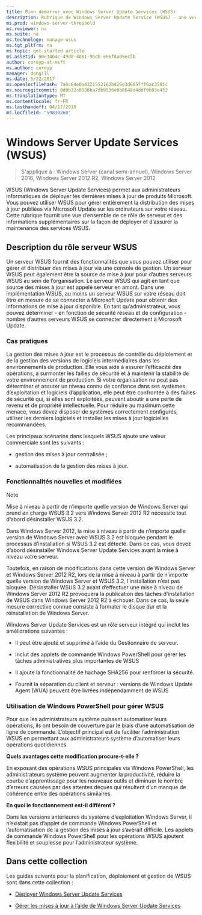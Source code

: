 ```yaml
---
title: Bien démarrer avec Windows Server Update Services (WSUS)
description: Rubrique de Windows Server Update Service (WSUS) - une vue d’ensemble du rôle serveur et ses applications pratiques
ms.prod: windows-server-threshold
ms.reviewer: na
ms.suite: na
ms.technology: manage-wsus
ms.tgt_pltfrm: na
ms.topic: get-started article
ms.assetid: 90e3464c-49d8-4861-96db-ee6f8a09ec5b
author: coreyp-at-msft
ms.author: coreyp
manager: dongill
ms.date: 5/22/2017
ms.openlocfilehash: 7a6c64e0a4321553162b426e3d6857ff6ac3581c
ms.sourcegitcommit: 0d0b32c8986ba7db9536e0b8648d4ddf9b03e452
ms.translationtype: MT
ms.contentlocale: fr-FR
ms.lasthandoff: 04/17/2019
ms.locfileid: "59830260"
---
```

# <a name="windows-server-update-services-wsus"></a>Windows Server Update Services (WSUS)

>S'applique à : Windows Server (canal semi-annuel), Windows Server 2016, Windows Server 2012 R2, Windows Server 2012

WSUS (Windows Server Update Services) permet aux administrateurs informatiques de déployer les dernières mises à jour de produits Microsoft. Vous pouvez utiliser WSUS pour gérer entièrement la distribution des mises à jour publiées via Microsoft Update sur les ordinateurs sur votre réseau. Cette rubrique fournit une vue d’ensemble de ce rôle de serveur et des informations supplémentaires sur la façon de déployer et d’assurer la maintenance des services WSUS.

## <a name="wsus-server-role-description"></a>Description du rôle serveur WSUS
Un serveur WSUS fournit des fonctionnalités que vous pouvez utiliser pour gérer et distribuer des mises à jour via une console de gestion. Un serveur WSUS peut également être la source de mise à jour pour d’autres serveurs WSUS au sein de l’organisation. Le serveur WSUS qui agit en tant que source des mises à jour est appelé serveur en amont. Dans une implémentation WSUS, au moins un serveur WSUS sur votre réseau doit être en mesure de se connecter à Microsoft Update pour obtenir des informations de mise à jour disponible. En tant qu’administrateur, vous pouvez déterminer - en fonction de sécurité réseau et de configuration - nombre d’autres serveurs WSUS se connecter directement à Microsoft Update.

### <a name="practical-applications"></a>Cas pratiques
La gestion des mises à jour est le processus de contrôle du déploiement et de la gestion des versions de logiciels intermédiaires dans les environnements de production. Elle vous aide à assurer l’efficacité des opérations, à surmonter les failles de sécurité et à maintenir la stabilité de votre environnement de production. Si votre organisation ne peut pas déterminer et assurer un niveau connu de confiance dans ses systèmes d’exploitation et logiciels d’application, elle peut être confrontée à des failles de sécurité qui, si elles sont exploitées, peuvent aboutir à une perte de revenu et de propriété intellectuelle. Pour réduire au maximum cette menace, vous devez disposer de systèmes correctement configurés, utiliser les derniers logiciels et installer les mises à jour logicielles recommandées.

Les principaux scénarios dans lesquels WSUS ajoute une valeur commerciale sont les suivants :

-   gestion des mises à jour centralisée ;

-   automatisation de la gestion des mises à jour.

### <a name="new-and-changed-functionality"></a>Fonctionnalités nouvelles et modifiées

> [!NOTE]
> Mise à niveau à partir de n’importe quelle version de Windows Server qui prend en charge WSUS 3.2 vers Windows Server 2012 R2 nécessite tout d’abord désinstaller WSUS 3.2.
> 
> Dans Windows Server 2012, la mise à niveau à partir de n’importe quelle version de Windows Server avec WSUS 3.2 est bloquée pendant le processus d’installation si WSUS 3.2 est détecté. Dans ce cas, vous devez d’abord désinstaller Windows Server Update Services avant la mise à niveau votre serveur.
> 
> Toutefois, en raison de modifications dans cette version de Windows Server et Windows Server 2012 R2, lors de la mise à niveau à partir de n’importe quelle version de Windows Server et WSUS 3.2, l’installation n’est pas bloquée. Désinstaller WSUS 3.2 avant d’effectuer une mise à niveau de Windows Server 2012 R2 provoquera la publication des tâches d’installation de WSUS dans Windows Server 2012 R2 à échouer. Dans ce cas, la seule mesure corrective connue consiste à formater le disque dur et la réinstallation de Windows Server.

Windows Server Update Services est un rôle serveur intégré qui inclut les améliorations suivantes :

-   Il peut être ajouté et supprimé à l’aide du Gestionnaire de serveur.

-   Inclut des applets de commande Windows PowerShell pour gérer les tâches administratives plus importantes de WSUS

-   Il ajoute la fonctionnalité de hachage SHA256 pour renforcer la sécurité.

-   Fournit la séparation du client et serveur : versions de Windows Update Agent (WUA) peuvent être livrées indépendamment de WSUS

### <a name="using-windows-powershell-to-manage-wsus"></a>Utilisation de Windows PowerShell pour gérer WSUS
Pour que les administrateurs système puissent automatiser leurs opérations, ils ont besoin de couverture par le biais d’une automatisation de ligne de commande. L’objectif principal est de faciliter l’administration WSUS en permettant aux administrateurs système d’automatiser leurs opérations quotidiennes.

**Quels avantages cette modification procure-t-elle ?**

En exposant des opérations WSUS principales via Windows PowerShell, les administrateurs système peuvent augmenter la productivité, réduire la courbe d’apprentissage pour les nouveaux outils et diminuer le nombre d’erreurs causées par des attentes déçues qui résultent d’un manque de cohérence entre des opérations similaires.

**En quoi le fonctionnement est-il différent ?**

Dans les versions antérieures du système d’exploitation Windows Server, il n’existait pas d’applet de commande Windows PowerShell et l’automatisation de la gestion des mises à jour s’avérait difficile. Les applets de commande Windows PowerShell pour les opérations WSUS ajoutent flexibilité et souplesse pour l’administrateur système.

## <a name="in-this-collection"></a>Dans cette collection
Les guides suivants pour la planification, déploiement et gestion de WSUS sont dans cette collection :

-   [Déployer Windows Server Update Services](../deploy/deploy-windows-server-update-services.md)

-   [Gérer les mises à jour à l’aide de Windows Server Update Services](../manage/update-management-with-windows-server-update-services.md)


